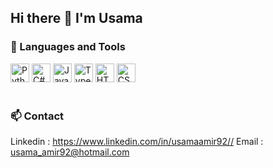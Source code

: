 ## Hi there 👋 I'm Usama


### 🧰 Languages and Tools

<div align="left">
<img alt="Python" width="30px" src="https://cdn.jsdelivr.net/gh/devicons/devicon/icons/python/python-plain.svg" />
<img alt="C#" width="30px" src="https://cdn.jsdelivr.net/gh/devicons/devicon/icons/csharp/csharp-original.svg" />
<img alt="JavaScript" width="30px" src="https://cdn.jsdelivr.net/gh/devicons/devicon/icons/javascript/javascript-plain.svg" />
<img alt="TypeScript" width="30px" src="https://cdn.jsdelivr.net/gh/devicons/devicon@latest/icons/typescript/typescript-original.svg" />
<img alt="HTML" width="30px" src="https://cdn.jsdelivr.net/gh/devicons/devicon/icons/html5/html5-plain.svg" />
<img alt="CSS" width="30px" src="https://cdn.jsdelivr.net/gh/devicons/devicon/icons/css3/css3-plain.svg" />
<div>

<br/>

### 📫 Contact
Linkedin  : <https://www.linkedin.com/in/usamaamir92//>
Email     : [usama_amir92@hotmail.com](mailto:usama_amir92@hotmail.com)

<!--
**usamaamir92/usamaamir92** is a ✨ _special_ ✨ repository because its `README.md` (this file) appears on your GitHub profile.

Here are some ideas to get you started:

- 🔭 I’m currently working on ...
- 🌱 I’m currently learning ...
- 👯 I’m looking to collaborate on ...
- 🤔 I’m looking for help with ...
- 💬 Ask me about ...
- 📫 How to reach me: ...
- 😄 Pronouns: ...
- ⚡ Fun fact: ...
-->
